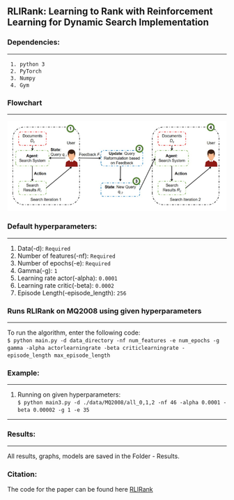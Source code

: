 ## RLIRank: Learning to Rank with Reinforcement Learning for Dynamic Search Implementation



### Dependencies: 
---
```
 1. python 3
 2. PyTorch
 3. Numpy
 4. Gym
```
### Flowchart
---
![Flowchart](https://github.com/sans-sehgal/DRDO-Interns-2022/blob/main/RLIRank/RLIFlowChart.PNG)

### Default hyperparameters: 
---
1. Data(-d): `Required`
2. Number of features(-nf): `Required`
3. Number of epochs(-e): `Required`
4. Gamma(-g): `1`
5. Learning rate actor(-alpha): `0.0001`
6. Learning rate critic(-beta): `0.0002`
7. Episode Length(-episode_length): `256`

### Runs RLIRank on MQ2008 using given hyperparameters
---
To run the algorithm, enter the following code:<br>
`$ python main.py -d data_directory -nf num_features -e num_epochs -g gamma -alpha actorlearningrate -beta criticlearningrate -episode_length max_episode_length`<br>

### Example: 
---
1. Running on given hyperparameters: <br> `$ python main3.py -d ./data/MQ2008/all_0,1,2 -nf 46 -alpha 0.0001 -beta 0.00002 -g 1 -e 35`
---

### Results:
---
All results, graphs, models are saved in the Folder - Results.

### Citation:

The code for the paper can be found here
[RLIRank](https://arxiv.org/abs/2105.10124)

